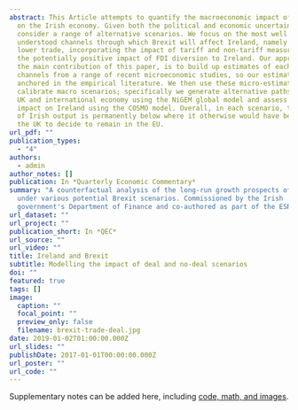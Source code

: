 ```yaml
---
abstract: This Article attempts to quantify the macroeconomic impact of Brexit
  on the Irish economy. Given both the political and economic uncertainty, we
  consider a range of alternative scenarios. We focus on the most well
  understood channels through which Brexit will affect Ireland, namely though
  lower trade, incorporating the impact of tariff and non-tariff measures, and
  the potentially positive impact of FDI diversion to Ireland. Our approach, and
  the main contribution of this paper, is to build up estimates of each of these
  channels from a range of recent microeconomic studies, so our estimates are
  anchored in the empirical literature. We then use these micro-estimates to
  calibrate macro scenarios; specifically we generate alternative paths for the
  UK and international economy using the NiGEM global model and assess the
  impact on Ireland using the COSMO model. Overall, in each scenario, the level
  of Irish output is permanently below where it otherwise would have been were
  the UK to decide to remain in the EU.
url_pdf: ""
publication_types:
  - "4"
authors:
  - admin
author_notes: []
publication: In *Quarterly Economic Commentary*
summary: "A counterfactual analysis of the long-run growth prospects of Ireland
  under various potential Brexit scenarios. Commissioned by the Irish
  government's Department of Finance and co-authored as part of the ESRI. "
url_dataset: ""
url_project: ""
publication_short: In *QEC*
url_source: ""
url_video: ""
title: Ireland and Brexit
subtitle: Modelling the impact of deal and no-deal scenarios
doi: ""
featured: true
tags: []
image:
  caption: ""
  focal_point: ""
  preview_only: false
  filename: brexit-trade-deal.jpg
date: 2019-01-02T01:00:00.000Z
url_slides: ""
publishDate: 2017-01-01T00:00:00.000Z
url_poster: ""
url_code: ""
---
```


Supplementary notes can be added here, including [code, math, and images](https://wowchemy.com/docs/writing-markdown-latex/).
